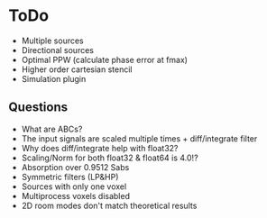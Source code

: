 # ToDo

- Multiple sources
- Directional sources
- Optimal PPW (calculate phase error at fmax)
- Higher order cartesian stencil
- Simulation plugin

## Questions

- What are ABCs?
- The input signals are scaled multiple times + diff/integrate filter
- Why does diff/integrate help with float32?
- Scaling/Norm for both float32 & float64 is 4.0!?
- Absorption over 0.9512 Sabs
- Symmetric filters (LP&HP)
- Sources with only one voxel
- Multiprocess voxels disabled
- 2D room modes don't match theoretical results
